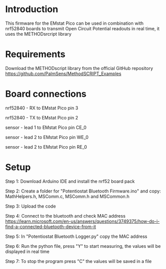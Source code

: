 # Introduction
This firmware for the EMstat Pico can be used in combination with nrf52840 boards to transmit Open Circuit Potential readouts in real time, it uses the METHODsrcript library

# Requirements
Download the METHODscript library from the official GitHub repository https://github.com/PalmSens/MethodSCRIPT_Examples

# Board connections
nrf52840 - RX to EMstat Pico pin 3

nrf52840 - TX to EMstat Pico pin 2

sensor - lead 1 to EMstat Pico pin CE_0

sensor - lead 2 to EMstat Pico pin WE_0

sensor - lead 2 to EMstat Pico pin RE_0

# Setup
Step 1: Download Arduino IDE and install the nrf52 board pack

Step 2: Create a folder for "Potentiostat Bluetooth Firmware.ino" and copy: MathHelpers.h, MSComm.c, MSComm.h and MSCommon.h

Step 3: Upload the code

Step 4: Connect to the bluetooth and check MAC address https://learn.microsoft.com/en-us/answers/questions/3749375/how-do-i-find-a-connected-bluetooth-device-from-it

Step 5: In "Potentiostat Bluetooth Logger.py" copy the MAC address

Step 6: Run the python file, press "Y" to start measuring, the values will be displayed in real time

Step 7: To stop the program press "C" the values will be saved in a file


